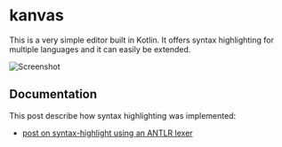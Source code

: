 # kanvas

This is a very simple editor built in Kotlin. It offers syntax highlighting for multiple languages and it can easily be extended.

![Screenshot](https://raw.githubusercontent.com/ftomassetti/kanvas/master/screenshots/screenshot.png)

## Documentation

This post describe how syntax highlighting was implemented:
* [post on syntax-highlight using an ANTLR lexer](https://tomassetti.me/how-to-create-an-editor-with-syntax-highlighting-dsl/)

